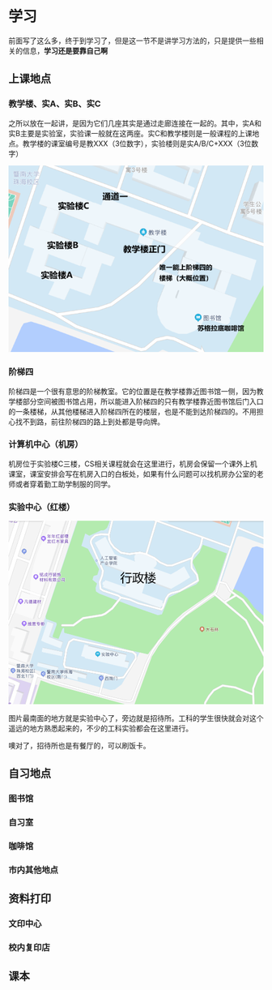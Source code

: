 # 学习

前面写了这么多，终于到学习了，但是这一节不是讲学习方法的，只是提供一些相关的信息，**学习还是要靠自己啊**

## 上课地点

### 教学楼、实A、实B、实C

之所以放在一起讲，是因为它们几座其实是通过走廊连接在一起的。其中，实A和实B主要是实验室，实验课一般就在这两座。实C和教学楼则是一般课程的上课地点。教学楼的课室编号是教XXX（3位数字），实验楼则是实A/B/C+XXX（3位数字）

![](_media/TeachingBuilding.png)

### 阶梯四

阶梯四是一个很有意思的阶梯教室。它的位置是在教学楼靠近图书馆一侧，因为教学楼部分空间被图书馆占用，所以能进入阶梯四的只有教学楼靠近图书馆后门入口的一条楼梯，从其他楼梯进入阶梯四所在的楼层，也是不能到达阶梯四的。不用担心找不到路，前往阶梯四的路上到处都是导向牌。

### 计算机中心（机房）

机房位于实验楼C三楼，CS相关课程就会在这里进行，机房会保留一个课外上机课室，课室安排会写在机房入口的白板处，如果有什么问题可以找机房办公室的老师或者穿着勤工助学制服的同学。

### 实验中心（红楼）

![](_media/Exp_Center.png)

图片最南面的地方就是实验中心了，旁边就是招待所。工科的学生很快就会对这个遥远的地方熟悉起来的，不少的工科实验都会在这里进行。

噢对了，招待所也是有餐厅的，可以刷饭卡。

## 自习地点

### 图书馆

### 自习室

### 咖啡馆

### 市内其他地点

## 资料打印

### 文印中心

### 校内复印店

## 课本



